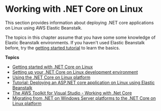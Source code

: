 # Working with \.NET Core on Linux<a name="create-deploy-dotnet-core-linux"></a>

This section provides information about deploying \.NET core applications on Linux using AWS Elastic Beanstalk\.

The topics in this chapter assume that you have some some knowledge of Elastic Beanstalk environments\. If you haven't used Elastic Beanstalk before, try the [getting started tutorial](GettingStarted.md) to learn the basics\.

**Topics**
+ [Getting started with \.NET Core on Linux](dotnet-linux-getting-started.md)
+ [Setting up your \.NET Core on Linux development environment](dotnet-linux-devenv.md)
+ [Using the \.NET Core on Linux platform](dotnet-linux-platform.md)
+ [Tutorial: Deploying an ASP\.NET core application on Linux using Elastic Beanstalk](dotnet-linux-core-tutorial.md)
+ [The AWS Toolkit for Visual Studio \- Working with \.Net Core](dotnet-toolkit-linux.md)
+ [Migrating from \.NET on Windows Server platforms to the \.NET Core on Linux platform](dotnet-linux-migration.md)